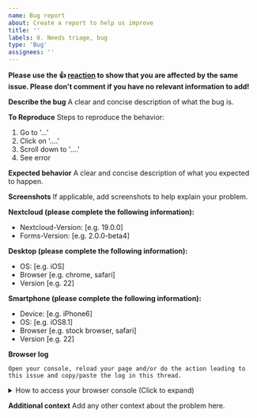 ```yaml
---
name: Bug report
about: Create a report to help us improve
title: ''
labels: 0. Needs triage, bug
type: 'Bug'
assignees: ''
---
```


**Please use the 👍 [reaction](https://blog.github.com/2016-03-10-add-reactions-to-pull-requests-issues-and-comments/) to show that you are affected by the same issue. Please don't comment if you have no relevant information to add!**

**Describe the bug**
A clear and concise description of what the bug is.

**To Reproduce**
Steps to reproduce the behavior:

1. Go to '...'
2. Click on '....'
3. Scroll down to '....'
4. See error

**Expected behavior**
A clear and concise description of what you expected to happen.

**Screenshots**
If applicable, add screenshots to help explain your problem.

**Nextcloud (please complete the following information):**

-   Nextcloud-Version: [e.g. 19.0.0]
-   Forms-Version: [e.g. 2.0.0-beta4]

**Desktop (please complete the following information):**

-   OS: [e.g. iOS]
-   Browser [e.g. chrome, safari]
-   Version [e.g. 22]

**Smartphone (please complete the following information):**

-   Device: [e.g. iPhone6]
-   OS: [e.g. iOS8.1]
-   Browser [e.g. stock browser, safari]
-   Version [e.g. 22]

**Browser log**

```
Open your console, reload your page and/or do the action leading to this issue and copy/paste the log in this thread.
```

<details>
<summary>How to access your browser console (Click to expand)</summary>

# Chrome

-   Press either CTRL + SHIFT + J to open the “console” tab of the Developer Tools.
-   Alternative method:
    1. Press either CTRL + SHIFT + I or F12 to open the Developer Tools.
    2. Click the “console” tab.

# Safari

-   Press CMD + ALT + I to open the Web Inspector.
-   See Chrome’s step 2. (Chrome and Safari have pretty much identical dev tools.)

# IE9

1. Press F12 to open the developer tools.
2. Click the “console” tab.

# Firefox

-   Press CTRL + SHIFT + K to open the Web console (COMMAND + SHIFT + K on Macs).
-   or, if Firebug is installed (recommended):
    1. Press F12 to open Firebug.
    2. Click on the “console” tab.

# Opera

1. Press CTRL + SHIFT + I to open Dragonfly.
2. Click on the “console” tab.
 </details>

**Additional context**
Add any other context about the problem here.
